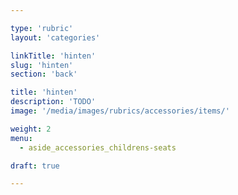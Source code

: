 ```yaml
---

type: 'rubric'
layout: 'categories'

linkTitle: 'hinten'
slug: 'hinten'
section: 'back'

title: 'hinten'
description: 'TODO'
image: '/media/images/rubrics/accessories/items/'

weight: 2
menu:
  - aside_accessories_childrens-seats  

draft: true

---
```

